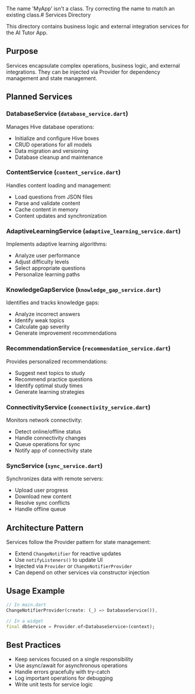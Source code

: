 The name 'MyApp' isn't a class.
Try correcting the name to match an existing class.# Services Directory

This directory contains business logic and external integration services for the AI Tutor App.

## Purpose
Services encapsulate complex operations, business logic, and external integrations. They can be injected via Provider for dependency management and state management.

## Planned Services

### DatabaseService (`database_service.dart`)
Manages Hive database operations:
- Initialize and configure Hive boxes
- CRUD operations for all models
- Data migration and versioning
- Database cleanup and maintenance

### ContentService (`content_service.dart`)
Handles content loading and management:
- Load questions from JSON files
- Parse and validate content
- Cache content in memory
- Content updates and synchronization

### AdaptiveLearningService (`adaptive_learning_service.dart`)
Implements adaptive learning algorithms:
- Analyze user performance
- Adjust difficulty levels
- Select appropriate questions
- Personalize learning paths

### KnowledgeGapService (`knowledge_gap_service.dart`)
Identifies and tracks knowledge gaps:
- Analyze incorrect answers
- Identify weak topics
- Calculate gap severity
- Generate improvement recommendations

### RecommendationService (`recommendation_service.dart`)
Provides personalized recommendations:
- Suggest next topics to study
- Recommend practice questions
- Identify optimal study times
- Generate learning strategies

### ConnectivityService (`connectivity_service.dart`)
Monitors network connectivity:
- Detect online/offline status
- Handle connectivity changes
- Queue operations for sync
- Notify app of connectivity state

### SyncService (`sync_service.dart`)
Synchronizes data with remote servers:
- Upload user progress
- Download new content
- Resolve sync conflicts
- Handle offline queue

## Architecture Pattern
Services follow the Provider pattern for state management:
- Extend `ChangeNotifier` for reactive updates
- Use `notifyListeners()` to update UI
- Injected via `Provider` or `ChangeNotifierProvider`
- Can depend on other services via constructor injection

## Usage Example
```dart
// In main.dart
ChangeNotifierProvider(create: (_) => DatabaseService()),

// In a widget
final dbService = Provider.of<DatabaseService>(context);
```

## Best Practices
- Keep services focused on a single responsibility
- Use async/await for asynchronous operations
- Handle errors gracefully with try-catch
- Log important operations for debugging
- Write unit tests for service logic
